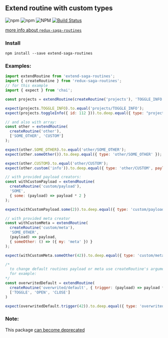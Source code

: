 ## Extend routine with custom types
![npm](https://img.shields.io/npm/v/extend-saga-routines.svg)
![npm](https://img.shields.io/npm/dt/extend-saga-routines.svg)
![NPM](https://img.shields.io/npm/l/extend-saga-routines.svg)
[![Build Status](https://travis-ci.org/shapkarin/extend-saga-routines.svg?branch=master)](https://travis-ci.org/shapkarin/extend-saga-routines)

[more info about `redux-saga-routines`](https://www.npmjs.com/package/redux-saga-routines)
### Install 

```
npm install --save extend-saga-routines
```

### Examples:
```js
import extendRoutine from 'extend-saga-routines';
import { createRoutine } from 'redux-saga-routines';
// for this example
import { expect } from 'chai';

const projects = extendRoutine(createRoutine('projects'), 'TOGGLE_INFO');

expect(projects.TOGGLE_INFO).to.equal('projects/TOGGLE_INFO');
expect(projects.toggleInfo({ id: 112 })).to.deep.equal({ type: "projects/TOGGLE_INFO", payload: { id: 112 } });

// and also with array:
const other = extendRoutine(
  createRoutine('other'),
  ['SOME_OTHER', 'CUSTOM']
);

expect(other.SOME_OTHER).to.equal('other/SOME_OTHER');
expect(other.someOther()).to.deep.equal({ type: 'other/SOME_OTHER' });

expect(other.CUSTOM).to.equal('other/CUSTOM');
expect(other.custom('info')).to.deep.equal({ type: 'other/CUSTOM', payload: 'info' });

// with provided payload creators:
const withCustomPayload = extendRoutine(
  createRoutine('custom/payload'),
  'SOME',
  { some: (payload) => payload * 2 }
);

expect(withCustomPayload.some(2)).to.deep.equal({ type: 'custom/payload/SOME', payload: 4 });

// with provided meta creator
const withCustomMeta = extendRoutine(
  createRoutine('custom/meta'),
  'SOME_OTHER',
  (payload) => payload,
  { someOther: () => ({ my: 'meta' }) }
);

expect(withCustomMeta.someOther(42)).to.deep.equal({ type: 'custom/meta/SOME_OTHER', payload: 42, meta: { my: 'meta' } });

/*
  to change default routines payload or meta use createRoutine's arguments.
  for example:
*/
const overwritedDefault = extendRoutine(
  createRoutine('overwrited/default', { trigger: (payload) => payload * 2 }),
  ['TOGGLE', 'OPEN', 'CLOSE']
)

expect(overwritedDefault.trigger(42)).to.deep.equal({ type: 'overwrited/default/TRIGGER', payload: 84 });
```


### Note:
This package [can become deprecated](https://github.com/afitiskin/redux-saga-routines/pull/59)